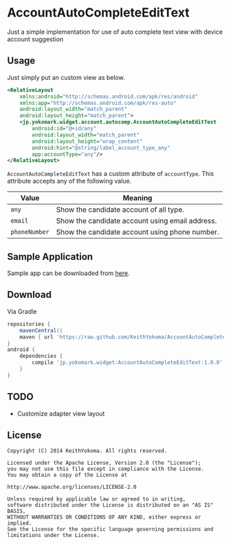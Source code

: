 # AccountAutoCompleteEditText

Just a simple implementation for use of auto complete text view with device account suggestion

## Usage

Just simply put an custom view as below.

```xml
<RelativeLayout
    xmlns:android="http://schemas.android.com/apk/res/android"
    xmlns:app="http://schemas.android.com/apk/res-auto"
    android:layout_width="match_parent"
    android:layout_height="match_parent">
    <jp.yokomark.widget.account.autocomp.AccountAutoCompleteEditText
        android:id="@+id/any"
        android:layout_width="match_parent"
        android:layout_height="wrap_content"
        android:hint="@string/label_account_type_any"
        app:accountType="any"/>
</RelativeLayout>
```

`AccountAutoCompleteEditText` has a custom attribute of `accountType`.
This attribute accepts any of the  following value.

| Value | Meaning |
|-------|---------|
| `any` | Show the candidate account of all type. |
| `email` | Show the candidate account using email address. |
| `phoneNumber` | Show the candidate account using phone number. |

## Sample Application

Sample app can be downloaded from [here](https://deploygate.com/distributions/7ac40a3232ff1fb7afceb7c527d6667d11f840ff).

## Download

Via Gradle

```groovy
repositories {
    mavenCentral()
    maven { url 'https://raw.github.com/KeithYokoma/AccountAutoCompleteEditText/master/repository/' }
}
android {
    dependencies {
        compile 'jp.yokomark.widget:AccountAutoCompleteEditText:1.0.0'
    }
}
```

## TODO

- Customize adapter view layout

## License

```
Copyright (C) 2014 KeithYokoma. All rights reserved.

Licensed under the Apache License, Version 2.0 (the "License");
you may not use this file except in compliance with the License.
You may obtain a copy of the License at

http://www.apache.org/licenses/LICENSE-2.0

Unless required by applicable law or agreed to in writing,
software distributed under the License is distributed on an "AS IS" BASIS,
WITHOUT WARRANTIES OR CONDITIONS OF ANY KIND, either express or implied.
See the License for the specific language governing permissions and
limitations under the License.
```

